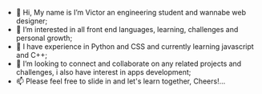 - 👋 Hi, My name is I’m Victor an engineering student and wannabe web designer;
- 👀 I’m interested in all front end languages, learning, challenges and personal growth;
- 🌱 I have experience in Python and CSS and currently learning javascript and C++;
- 💞️ I’m looking to connect and collaborate on any related projects and challenges, i also have interest in apps development;
- 📫 Please feel free to slide in and let's learn together, Cheers!...

<!---
vkennysteve/vkennysteve is a ✨ special ✨ repository because its `README.md` (this file) appears on your GitHub profile.
You can click the Preview link to take a look at your changes.
--->
